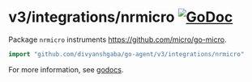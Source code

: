 # v3/integrations/nrmicro [![GoDoc](https://godoc.org/github.com/divyanshgaba/go-agent/v3/integrations/nrmicro?status.svg)](https://godoc.org/github.com/divyanshgaba/go-agent/v3/integrations/nrmicro)

Package `nrmicro` instruments https://github.com/micro/go-micro.

```go
import "github.com/divyanshgaba/go-agent/v3/integrations/nrmicro"
```

For more information, see
[godocs](https://godoc.org/github.com/divyanshgaba/go-agent/v3/integrations/nrmicro).
